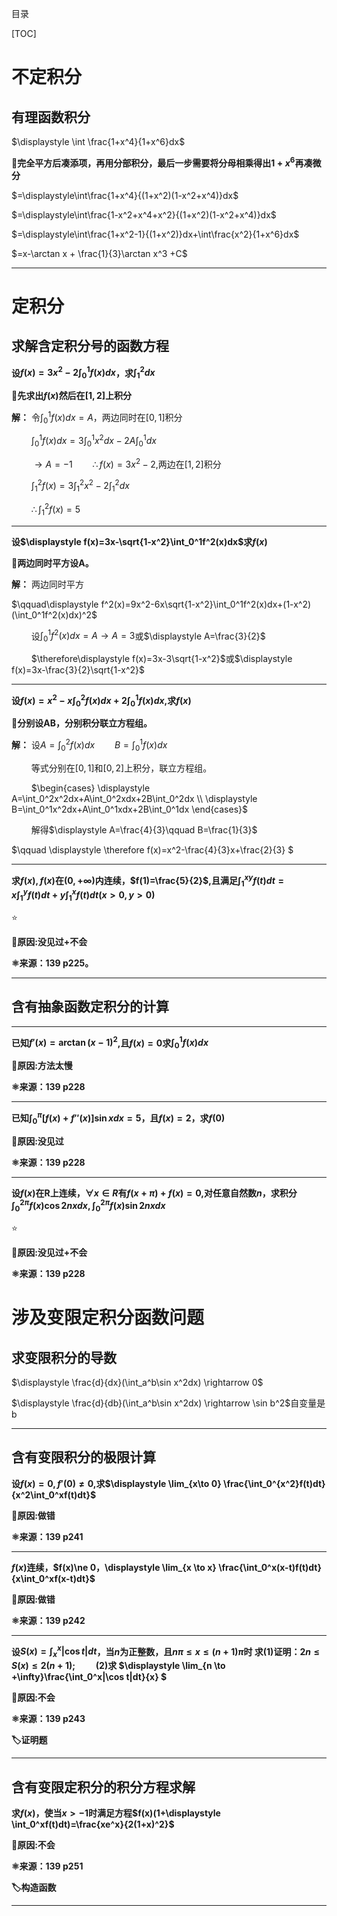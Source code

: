 目录

[TOC]
# 不定积分

## 有理函数积分

$\displaystyle \int \frac{1+x^4}{1+x^6}dx$

**🧠完全平方后凑添项，再用分部积分，最后一步需要将分母相乘得出$1+x^6$再凑微分**

$=\displaystyle\int\frac{1+x^4}{(1+x^2)(1-x^2+x^4)}dx$

$=\displaystyle\int\frac{1-x^2+x^4+x^2}{(1+x^2)(1-x^2+x^4)}dx$

$=\displaystyle\int\frac{1+x^2-1}{(1+x^2)}dx+\int\frac{x^2}{1+x^6}dx$

$=x-\arctan x + \frac{1}{3}\arctan x^3 +C$

****
# 定积分
## 求解含定积分号的函数方程

**设$f(x)=3x^2-2 \displaystyle \int_0^1 f(x)dx$，求$\displaystyle \int_1^2dx$**

**🧠先求出$f(x)$然后在$[1,2]$上积分**

**解：** 令$\displaystyle \int_0^1f(x)dx=A$，两边同时在$[0,1]$积分

$\qquad$$\displaystyle \int_0^1f(x)dx=3\int_0^1x^2dx-2A\int_0^1dx$

$\qquad$$\rightarrow A=-1\qquad \therefore f(x)=3x^2-2$,两边在$[1,2]$积分

$\qquad$$\displaystyle  \int_1^2f(x)=3\int_1^2x^2-2\int _1^2dx$

$\qquad$$\therefore \displaystyle \int_1^2f(x)=5$
****

**设$\displaystyle  f(x)=3x-\sqrt{1-x^2}\int_0^1f^2(x)dx$求$f(x)$**

**🧠两边同时平方设A。**

**解：** 两边同时平方

$\qquad\displaystyle f^2(x)=9x^2-6x\sqrt{1-x^2}\int_0^1f^2(x)dx+(1-x^2)(\int_0^1f^2(x)dx)^2$

$\qquad$设$\displaystyle \int_0^1f^2(x)dx=A \rightarrow A=3$或$\displaystyle A=\frac{3}{2}$

$\qquad$$\therefore\displaystyle f(x)=3x-3\sqrt{1-x^2}$或$\displaystyle f(x)=3x-\frac{3}{2}\sqrt{1-x^2}$

***

**设$\displaystyle f(x)=x^2-x\int_0^2f(x)dx+2\int_0^1f(x)dx$,求$f(x)$**

**🧠分别设AB，分别积分联立方程组。**

**解：** 设$\displaystyle A=\int_0^2 f(x)dx\qquad B=\int_0^1f(x)dx$

$\qquad$等式分别在$[0,1]$和$[0,2]$上积分，联立方程组。

$\qquad$$\begin{cases}
    \displaystyle A=\int_0^2x^2dx+A\int_0^2xdx+2B\int_0^2dx   \\
    \displaystyle B=\int_0^1x^2dx+A\int_0^1xdx+2B\int_0^1dx
\end{cases}$

$\qquad$解得$\displaystyle A=\frac{4}{3}\qquad B=\frac{1}{3}$

$\qquad \displaystyle \therefore f(x)=x^2-\frac{4}{3}x+\frac{2}{3} $

***

**求$f(x),f(x)$在$(0,+\infty)$内连续，$f(1)=\frac{5}{2}$,且满足$\displaystyle \int_1^{xy}f(t)dt=x\int_1^yf(t)dt+y\int_1^xf(t)dt(x>0,y>0)$**

⭐

**🚪原因:没见过+不会**

**⚛️来源：139 p225。**

***
## 含有抽象函数定积分的计算

***

**已知$f'(x)=\arctan(x-1)^2$,且$f(x)=0$求$\displaystyle \int_0^1f(x)dx$**

**🚪原因:方法太慢**

**⚛️来源：139 p228**

***

**已知$\displaystyle \int_0^\pi[f(x)+f''(x)]\sin xdx=5$，且$f(x)=2$，求$f(0)$**

**🚪原因:没见过**

**⚛️来源：139 p228**

***

**设$f(x)$在R上连续，$\forall x\in R$有$f(x+\pi)+f(x)=0$,对任意自然数$n$，求积分$\displaystyle \int_0^{2\pi}f(x)\cos 2nxdx,\int_0^{2\pi}f(x)\sin 2nxdx$**

⭐

**🚪原因:没见过+不会**

**⚛️来源：139 p228**

# 涉及变限定积分函数问题
## 求变限积分的导数

$\displaystyle \frac{d}{dx}(\int_a^b\sin x^2dx) \rightarrow 0$

$\displaystyle \frac{d}{db}(\int_a^b\sin x^2dx) \rightarrow \sin b^2$自变量是b

***

## 含有变限积分的极限计算

**设$f(x)=0,f'(0)\ne 0,$求$\displaystyle \lim_{x\to 0} \frac{\int_0^{x^2}f(t)dt}{x^2\int_0^xf(t)dt}$**

**🚪原因:做错**

**⚛️来源：139 p241**

***

**$f(x)$连续，$f(x)\ne 0，\displaystyle \lim_{x \to x} \frac{\int_0^x(x-t)f(t)dt}{x\int_0^xf(x-t)dt}$**

**🚪原因:做错**

**⚛️来源：139 p242**

***

**设$S(x)=\displaystyle \int_x^x|\cos t|dt$，当$n$为正整数，且$n\pi \leq x\leq(n+1)\pi$时
求(1)证明：$2n\leq S(x)\leq2(n+1);\qquad$(2)求
$\displaystyle \lim_{n \to +\infty}\frac{\int_0^x|\cos t|dt}{x} $**

**🚪原因:不会**

**⚛️来源：139 p243**

**🏷️证明题**

***

## 含有变限定积分的积分方程求解

**求$f(x)$，使当$x>-1$时满足方程$f(x)(1+\displaystyle \int_0^xf(t)dt)=\frac{xe^x}{2(1+x)^2}$** 

**🚪原因:不会**

**⚛️来源：139 p251**

**🏷️构造函数**

***

